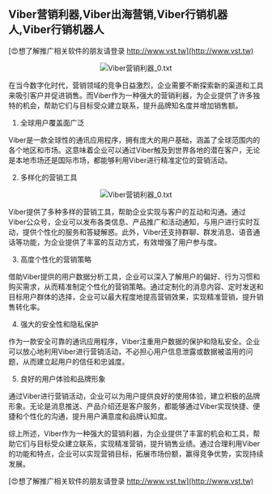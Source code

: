 ## **Viber营销利器,Viber出海营销,Viber行销机器人,Viber行销机器人**

[😍想了解推广相关软件的朋友请登录 http://www.vst.tw](http://www.vst.tw)

 <center><img src="https://vst.tw/MP4/tuiguang/png/2.png" alt="Viber营销利器_0.txt"></center>

在当今数字化时代，营销领域的竞争日益激烈，企业需要不断探索新的渠道和工具来吸引客户并促进销售。而Viber作为一种强大的营销利器，为企业提供了许多独特的机会，帮助它们与目标受众建立联系，提升品牌知名度并增加销售额。

1. 全球用户覆盖面广泛

Viber是一款全球性的通讯应用程序，拥有庞大的用户基础，涵盖了全球范围内的各个地区和市场。这意味着企业可以通过Viber触及到世界各地的潜在客户，无论是本地市场还是国际市场，都能够利用Viber进行精准定位的营销活动。

2. 多样化的营销工具

 <center><img src="https://vst.tw/MP4/tuiguang/png/8.png" alt="Viber营销利器_0.txt"></center>

Viber提供了多种多样的营销工具，帮助企业实现与客户的互动和沟通。通过Viber公众号，企业可以发布各类信息、产品推广和活动通知，与用户进行实时互动，提供个性化的服务和答疑解惑。此外，Viber还支持群聊、群发消息、语音通话等功能，为企业提供了丰富的互动方式，有效增强了用户参与度。

3. 高度个性化的营销策略

借助Viber提供的用户数据分析工具，企业可以深入了解用户的偏好、行为习惯和购买需求，从而精准制定个性化的营销策略。通过定制化的消息内容、定时发送和目标用户群体的选择，企业可以最大程度地提高营销效果，实现精准营销，提升销售转化率。

4. 强大的安全性和隐私保护

作为一款安全可靠的通讯应用程序，Viber注重用户数据的保护和隐私安全。企业可以放心地利用Viber进行营销活动，不必担心用户信息泄露或数据被滥用的问题，从而建立起用户的信任和忠诚度。

5. 良好的用户体验和品牌形象

通过Viber进行营销活动，企业可以为用户提供良好的使用体验，建立积极的品牌形象。无论是消息推送、产品介绍还是客户服务，都能够通过Viber实现快捷、便捷和个性化的沟通，提升用户满意度和品牌认知度。

综上所述，Viber作为一种强大的营销利器，为企业提供了丰富的机会和工具，帮助它们与目标受众建立联系，实现精准营销，提升销售业绩。通过合理利用Viber的功能和特点，企业可以实现营销目标，拓展市场份额，赢得竞争优势，实现持续发展。

[😍想了解推广相关软件的朋友请登录 http://www.vst.tw](http://www.vst.tw)



